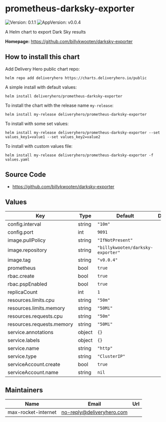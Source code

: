 # prometheus-darksky-exporter

![Version: 0.1.1](https://img.shields.io/badge/Version-0.1.1-informational?style=flat-square) ![AppVersion: v0.0.4](https://img.shields.io/badge/AppVersion-v0.0.4-informational?style=flat-square)

A Helm chart to export Dark Sky results

**Homepage:** <https://github.com/billykwooten/darksky-exporter>

## How to install this chart

Add Delivery Hero public chart repo:

```console
helm repo add deliveryhero https://charts.deliveryhero.io/public
```

A simple install with default values:

```console
helm install deliveryhero/prometheus-darksky-exporter
```

To install the chart with the release name `my-release`:

```console
helm install my-release deliveryhero/prometheus-darksky-exporter
```

To install with some set values:

```console
helm install my-release deliveryhero/prometheus-darksky-exporter --set values_key1=value1 --set values_key2=value2
```

To install with custom values file:

```console
helm install my-release deliveryhero/prometheus-darksky-exporter -f values.yaml
```

## Source Code

* <https://github.com/billykwooten/darksky-exporter>

## Values

| Key | Type | Default | Description |
|-----|------|---------|-------------|
| config.interval | string | `"10m"` |  |
| config.port | int | `9091` |  |
| image.pullPolicy | string | `"IfNotPresent"` |  |
| image.repository | string | `"billykwooten/darksky-exporter"` |  |
| image.tag | string | `"v0.0.4"` |  |
| prometheus | bool | `true` |  |
| rbac.create | bool | `true` |  |
| rbac.pspEnabled | bool | `true` |  |
| replicaCount | int | `1` |  |
| resources.limits.cpu | string | `"50m"` |  |
| resources.limits.memory | string | `"50Mi"` |  |
| resources.requests.cpu | string | `"50m"` |  |
| resources.requests.memory | string | `"50Mi"` |  |
| service.annotations | object | `{}` |  |
| service.labels | object | `{}` |  |
| service.name | string | `"http"` |  |
| service.type | string | `"ClusterIP"` |  |
| serviceAccount.create | bool | `true` |  |
| serviceAccount.name | string | `nil` |  |

## Maintainers

| Name | Email | Url |
| ---- | ------ | --- |
| max-rocket-internet | no-reply@deliveryhero.com |  |
